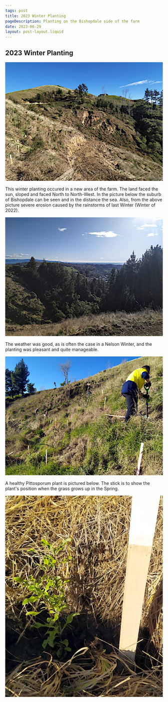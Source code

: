 ```yaml
---
tags: post
title: 2023 Winter Planting
pageDescription: Planting on the Bishopdale side of the farm
date: 2023-06-29
layout: post-layout.liquid
---
```


## 2023 Winter Planting

![Some of the planting area](/assets/images/news/2023-winter-planting/looking-across-planting-area.jpg)

This winter planting occured in a new area of the farm. The land faced the sun, sloped and faced North to North-West. In the picture below the suburb of Bishopdale can be seen and in the distance the sea. Also, from the above picture severe erosion caused by the rainstorms of last Winter (Winter of 2022). 

![Bishopdale and the sea in the distance](/assets/images/news/2023-winter-planting/view-to-the-bishopdale-and-sea.jpg)

The weather was good, as is often the case in a Nelson Winter, and the planting was pleasant and quite manageable.

![Planting on the slop](/assets/images/news/2023-winter-planting/planting.jpg)

A healthy Pittosporum plant is pictured below. The stick is to show the plant's position when the grass grows up in the Spring.

![A pittosporum planted beside a stick](/assets/images/news/2023-winter-planting/pittosporum.jpg)